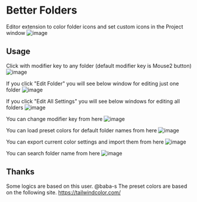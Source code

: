 # Better Folders

Editor extension to color folder icons and set custom icons in the Project window
![image](https://github.com/user-attachments/assets/f29b17a4-b1bd-4246-9e7f-b08d82dafac9)

## Usage
Click with modifier key to any folder (default modifier key is Mouse2 button)
![image](https://github.com/user-attachments/assets/2c4aeae9-eb11-401d-8c24-6e7892aab2bd)

If you click "Edit Folder" you will see below window for editing just one folder
![image](https://github.com/user-attachments/assets/d4cbcbbe-1a89-4806-a23a-9e49cb4964e2)

If you click "Edit All Settings" you will see below windows for editing all folders
![image](https://github.com/user-attachments/assets/acee66a6-f7d2-4804-ba93-162bf670c0e4)

You can change modifier key from here
![image](https://github.com/user-attachments/assets/03205f38-83eb-435a-b1d8-40a85c5ae600)

You can load preset colors for default folder names from here
![image](https://github.com/user-attachments/assets/86f97e6f-ad4a-44ec-9376-409ab839405a)

You can export current color settings and import them from here
![image](https://github.com/user-attachments/assets/2f18340f-076f-450e-8336-36adf12b838d)

You can search folder name from here
![image](https://github.com/user-attachments/assets/55bb8904-a214-41a8-a015-5a1bd8adc417)

## Thanks
Some logics are based on this user.
@baba-s
The preset colors are based on the following site.
https://tailwindcolor.com/
